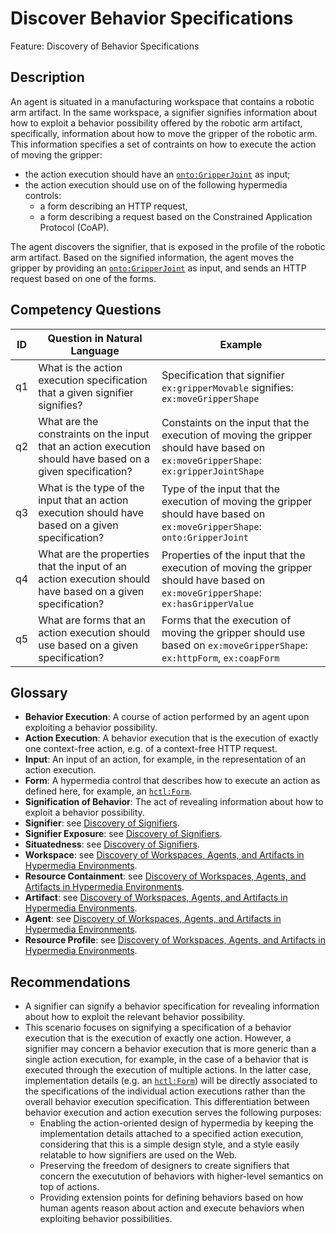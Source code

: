 # Discover Behavior Specifications

Feature: Discovery of Behavior Specifications


## Description
An agent is situated in a manufacturing workspace that contains a robotic arm artifact. In the same workspace, a signifier signifies information about how to exploit a behavior possibility offered by the robotic arm artifact, specifically, information about how to move the gripper of the robotic arm. This information specifies a set of contraints on how to execute the action of moving the gripper:
- the action execution should have an [`onto:GripperJoint`](https://ci.mines-stetienne.fr/kg/ontology#GripperJoint) as input;
- the action execution should use on of the following hypermedia controls: 
  - a form describing an HTTP request,
  - a form describing a request based on the Constrained Application Protocol (CoAP).

The agent discovers the signifier, that is exposed in the profile of the robotic arm artifact. Based on the signified information, the agent moves the gripper by providing an [`onto:GripperJoint`](https://ci.mines-stetienne.fr/kg/ontology#GripperJoint) as input, and sends an HTTP request based on one of the forms.
 
## Competency Questions

| ID | Question in Natural Language | Example                                                                                                                                   |
|----|------------------------------|-------------------------------------------------------------------------------------------------------------------------------------------|
| q1 | What is the action execution specification that a given signifier signifies? | Specification that signifier `ex:gripperMovable` signifies: `ex:moveGripperShape`  |
| q2 | What are the constraints on the input that an action execution should have based on a given specification? | Constaints on the input that the execution of moving the gripper should have based on `ex:moveGripperShape`: `ex:gripperJointShape` |
| q3 | What is the type of the input that an action execution should have based on a given specification? | Type of the input that the execution of moving the gripper should have based on `ex:moveGripperShape`: `onto:GripperJoint` |
| q4 | What are the properties that the input of an action execution should have based on a given specification? | Properties of the input that the execution of moving the gripper should have based on `ex:moveGripperShape`: `ex:hasGripperValue` |
| q5 | What are forms that an action execution should use based on a given specification?  | Forms that the execution of moving the gripper should use based on `ex:moveGripperShape`: `ex:httpForm`, `ex:coapForm` |



## Glossary
- **Behavior Execution**: A course of action performed by an agent upon exploiting a behavior possibility.
- **Action Execution**: A behavior execution that is the execution of exactly one context-free action, e.g. of a context-free HTTP request.
- **Input**: An input of an action, for example, in the representation of an action execution.
- **Form**: A hypermedia control that describes how to execute an action as defined here, for example, an [`hctl:Form`](https://www.w3.org/2019/wot/hypermedia#Form).
- **Signification of Behavior**: The act of revealing information about how to exploit a behavior possibility.
- **Signifier**: see [Discovery of Signifiers](../discover-signifiers/README.md).
- **Signifier Exposure**: see [Discovery of Signifiers](../discover-signifiers/README.md).
- **Situatedness**: see [Discovery of Signifiers](../discover-signifiers/README.md).
- **Workspace**: see [Discovery of Workspaces, Agents, and Artifacts in Hypermedia Environments](../discover-core/README.md).
- **Resource Containment**: see [Discovery of Workspaces, Agents, and Artifacts in Hypermedia Environments](../discover-core/README.md).
- **Artifact**: see [Discovery of Workspaces, Agents, and Artifacts in Hypermedia Environments](../discover-core/README.md).
- **Agent**: see [Discovery of Workspaces, Agents, and Artifacts in Hypermedia Environments](../discover-core/README.md).
- **Resource Profile**: see [Discovery of Workspaces, Agents, and Artifacts in Hypermedia Environments](../discover-core/README.md).


## Recommendations
- A signifier can signify a behavior specification for revealing information about how to exploit the relevant behavior possibility.
- This scenario focuses on signifying a specification of a behavior execution that is the execution of exactly one action. However, a signifier may concern a behavior execution that is more generic than a single action execution, for example, in the case of a behavior that is executed through the execution of multiple actions. In the latter case, implementation details (e.g. an [`hctl:Form`](https://www.w3.org/2019/wot/hypermedia#Form)) will be directly associated to the specifications of the individual action executions rather than the overall behavior execution specification. This differentiation between behavior execution and action execution serves the following purposes:
  -	Enabling the action-oriented design of hypermedia by keeping the implementation details attached to a specified action execution, considering that this is a simple design style, and a style easily relatable to how signifiers are used on the Web.
  - Preserving the freedom of designers to create signifiers that concern the executution of behaviors with higher-level semantics on top of actions. 
  - Providing extension points for defining behaviors based on how human agents reason about action and execute behaviors when exploiting behavior possibilities. 
